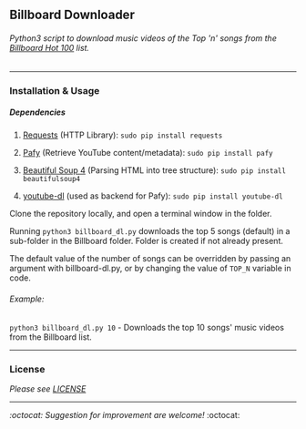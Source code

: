 ## Billboard Downloader
###### Python3 script to download music videos of the Top 'n' songs from the [Billboard Hot 100](http://www.billboard.com/charts/hot-100) list.

----------
### Installation & Usage
##### Dependencies
1. [Requests](http://docs.python-requests.org/en/master/) (HTTP Library): `sudo pip install requests`

2. [Pafy](http://pythonhosted.org/Pafy/) (Retrieve YouTube content/metadata):  `sudo pip install pafy`

3. [Beautiful Soup 4](http://www.crummy.com/software/BeautifulSoup/bs4/doc/) (Parsing HTML into tree structure): `sudo pip install beautifulsoup4`

4. [youtube-dl](https://rg3.github.io/youtube-dl/) (used as backend for Pafy): `sudo pip install youtube-dl`

Clone the repository locally, and open a terminal window in the folder.

Running `python3 billboard_dl.py` downloads the top 5 songs (default) in a sub-folder in the Billboard folder.
Folder is created if not already present.

The default value of the number of songs can be overridden by passing an argument with billboard-dl.py, or by changing the value of `TOP_N` variable in code.

###### Example:
`python3 billboard_dl.py 10` - Downloads the top 10 songs' music videos from the Billboard list.

----------
### License
*Please see [LICENSE](https://github.com/saurabhkrsingh97/billboard-dl/blob/master/LICENSE)*

----------
*:octocat: Suggestion for improvement are welcome!* :octocat:

